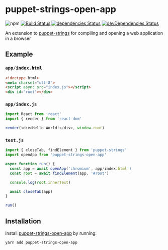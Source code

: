 # puppet-strings-open-app
![npm](https://img.shields.io/npm/v/puppet-strings-open-app.svg)
[![Build Status](https://travis-ci.org/vinsonchuong/puppet-strings-open-app.svg?branch=master)](https://travis-ci.org/vinsonchuong/puppet-strings-open-app)
[![dependencies Status](https://david-dm.org/vinsonchuong/puppet-strings-open-app/status.svg)](https://david-dm.org/vinsonchuong/puppet-strings-open-app)
[![devDependencies Status](https://david-dm.org/vinsonchuong/puppet-strings-open-app/dev-status.svg)](https://david-dm.org/vinsonchuong/puppet-strings-open-app?type=dev)

An extension to [puppet-strings](https://github.com/vinsonchuong/puppet-strings)
for compiling and opening a web application in a browser

## Example

### `app/index.html`
```html
<!doctype html>
<meta charset="utf-8">
<script async src="index.js"></script>
<div id="root"></div>
```

### `app/index.js`
```js
import React from 'react'
import { render } from 'react-dom'

render(<div>Hello World!</div>, window.root)
```

### `test.js`
```js
import { closeTab, findElement } from 'puppet-strings'
import openApp from 'puppet-strings-open-app'

async function run() {
  const app = await openApp('chromium', app/index.html')
  const root = await findElement(app, '#root')

  console.log(root.innerText)

  await closeTab(app)
}

run()
```


## Installation
Install [puppet-strings-open-app](https://yarnpkg.com/en/package/puppet-strings-open-app)
by running:

```sh
yarn add puppet-strings-open-app
```

